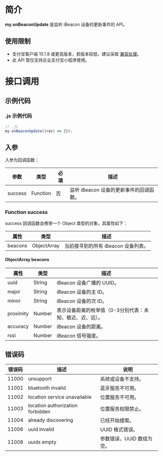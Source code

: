 # 简介

**my.onBeaconUpdate** 是监听 iBeacon 设备的更新事件的 API。

## 使用限制

- 支付宝客户端 10.1.8 或更高版本，若版本较低，建议采取 [兼容处理](https://opendocs.alipay.com/mini/framework/compatibility)。
- 此 API 暂仅支持企业支付宝小程序使用。

# 接口调用

## 示例代码

### .js 示例代码

```javascript
// .js
my.onBeaconUpdate((res) => {});
```

## 入参

入参为回调函数：

| **参数** | **类型** | **必填** |**描述** |
| --- | --- | --- | --- |
| success | Function | 否 | 监听 iBeacon 设备的更新事件的回调函数。 |

### Function success

success 回调函数会携带一个 Object 类型的对象，其属性如下：

| **属性** | **类型** | **描述** |
| --- | --- | --- |
| beacons | ObjectArray | 当前搜寻到的所有 iBeacon 设备列表。 |

#### ObjectArray beacons

| **属性** | **类型** | **描述** |
| --- | --- | --- |
| uuid | String | iBeacon 设备广播的 UUID。 |
| major | String | iBeacon 设备的主 ID。 |
| minor | String | iBeacon 设备的次 ID。 |
| proximity | Number | 表示设备距离的枚举值（0-3分别代表：未知、极近、近、远）。 |
| accuracy | Number | iBeacon 设备的距离。 |
| rssi | Number | iBeacon 信号强度。 |

## 错误码

| **错误码** | **描述** | **说明** |
| --- | --- | --- |
| 11000 | unsupport | 系统或设备不支持。 |
| 11001 | bluetooth invalid | 蓝牙服务不可用。 |
| 11002 | location service unavailable | 位置服务不可用。 |
| 11003 | location authorization forbidden | 位置服务权限禁止。 |
| 11004 | already discovering | 已经开始搜索。 |
| 11006 | uuid invalid | UUID 格式错误。 |
| 11008 | uuids empty | 参数错误，UUID 数组为空。 |
